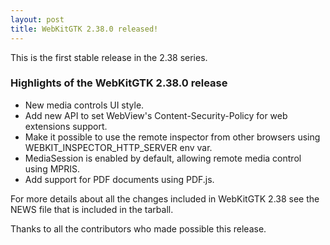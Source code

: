 ```yaml
---
layout: post
title: WebKitGTK 2.38.0 released!
---
```


This is the first stable release in the 2.38 series.

### Highlights of the WebKitGTK 2.38.0 release

 - New media controls UI style.
 - Add new API to set WebView's Content-Security-Policy for web extensions support.
 - Make it possible to use the remote inspector from other browsers using WEBKIT_INSPECTOR_HTTP_SERVER env var.
 - MediaSession is enabled by default, allowing remote media control using MPRIS.
 - Add support for PDF documents using PDF.js.

For more details about all the changes included in WebKitGTK 2.38 see
the NEWS file that is included in the tarball.

Thanks to all the contributors who made possible this release.